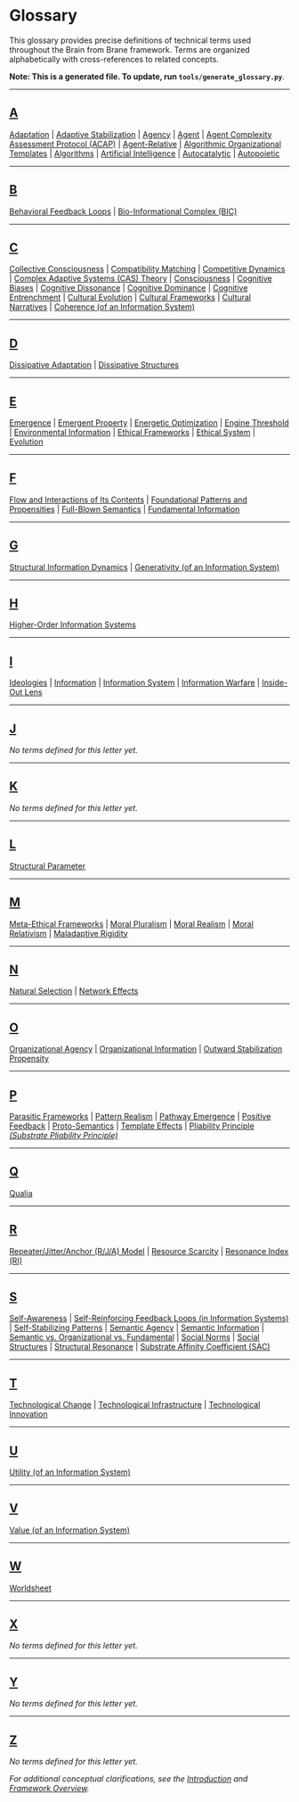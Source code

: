 # Glossary

This glossary provides precise definitions of technical terms used throughout the Brain from Brane framework. Terms are organized alphabetically with cross-references to related concepts.

**Note: This is a generated file. To update, run `tools/generate_glossary.py`**.

---

## [A](glossary/A.md)

[Adaptation](glossary/A.md#adaptation) | [Adaptive Stabilization](glossary/A.md#adaptive-stabilization) | [Agency](glossary/A.md#agency) | [Agent](glossary/A.md#agent) | [Agent Complexity Assessment Protocol (ACAP)](glossary/A.md#agent-complexity-assessment-protocol-acap) | [Agent-Relative](glossary/A.md#agent-relative) | [Algorithmic Organizational Templates](glossary/A.md#algorithmic-organizational-templates) | [Algorithms](glossary/A.md#algorithms) | [Artificial Intelligence](glossary/A.md#artificial-intelligence) | [Autocatalytic](glossary/A.md#autocatalytic) | [Autopoietic](glossary/A.md#autopoietic)

---

## [B](glossary/B.md)

[Behavioral Feedback Loops](glossary/B.md#behavioral-feedback-loops) | [Bio-Informational Complex (BIC)](glossary/B.md#bio-informational-complex-bic)

---

## [C](glossary/C.md)

[Collective Consciousness](glossary/C.md#collective-consciousness) | [Compatibility Matching](glossary/C.md#compatibility-matching) | [Competitive Dynamics](glossary/C.md#competitive-dynamics) | [Complex Adaptive Systems (CAS) Theory](glossary/C.md#complex-adaptive-systems-cas-theory) | [Consciousness](glossary/C.md#consciousness) | [Cognitive Biases](glossary/C.md#cognitive-biases) | [Cognitive Dissonance](glossary/C.md#cognitive-dissonance) | [Cognitive Dominance](glossary/C.md#cognitive-dominance) | [Cognitive Entrenchment](glossary/C.md#cognitive-entrenchment) | [Cultural Evolution](glossary/C.md#cultural-evolution) | [Cultural Frameworks](glossary/C.md#cultural-frameworks) | [Cultural Narratives](glossary/C.md#cultural-narratives) | [Coherence (of an Information System)](glossary/C.md#coherence-of-an-information-system)

---

## [D](glossary/D.md)

[Dissipative Adaptation](glossary/D.md#dissipative-adaptation) | [Dissipative Structures](glossary/D.md#dissipative-structures)

---

## [E](glossary/E.md)

[Emergence](glossary/E.md#emergence) | [Emergent Property](glossary/E.md#emergent-property) | [Energetic Optimization](glossary/E.md#energetic-optimization) | [Engine Threshold](glossary/E.md#engine-threshold) | [Environmental Information](glossary/E.md#environmental-information) | [Ethical Frameworks](glossary/E.md#ethical-frameworks) | [Ethical System](glossary/E.md#ethical-system) | [Evolution](glossary/E.md#evolution)

---

## [F](glossary/F.md)

[Flow and Interactions of Its Contents](glossary/F.md#flow-and-interactions-of-its-contents) | [Foundational Patterns and Propensities](glossary/F.md#foundational-patterns-and-propensities) | [Full-Blown Semantics](glossary/F.md#full-blown-semantics) | [Fundamental Information](glossary/F.md#fundamental-information)

---

## [G](glossary/G.md)

[Structural Information Dynamics](glossary/G.md#structural-information-dynamics) | [Generativity (of an Information System)](glossary/G.md#generativity-of-an-information-system)

---

## [H](glossary/H.md)

[Higher-Order Information Systems](glossary/H.md#higher-order-information-systems)

---

## [I](glossary/I.md)

[Ideologies](glossary/I.md#ideologies) | [Information](glossary/I.md#information) | [Information System](glossary/I.md#information-system) | [Information Warfare](glossary/I.md#information-warfare) | [Inside-Out Lens](glossary/I.md#inside-out-lens)

---

## [J](glossary/J.md)

*No terms defined for this letter yet.*

---

## [K](glossary/K.md)

*No terms defined for this letter yet.*

---

## [L](glossary/L.md)

[Structural Parameter](glossary/L.md#structural-parameter)

---

## [M](glossary/M.md)

[Meta-Ethical Frameworks](glossary/M.md#meta-ethical-frameworks) | [Moral Pluralism](glossary/M.md#moral-pluralism) | [Moral Realism](glossary/M.md#moral-realism) | [Moral Relativism](glossary/M.md#moral-relativism) | [Maladaptive Rigidity](glossary/M.md#maladaptive-rigidity)

---

## [N](glossary/N.md)

[Natural Selection](glossary/N.md#natural-selection) | [Network Effects](glossary/N.md#network-effects)

---

## [O](glossary/O.md)

[Organizational Agency](glossary/O.md#organizational-agency) | [Organizational Information](glossary/O.md#organizational-information) | [Outward Stabilization Propensity](glossary/O.md#outward-stabilization-propensity)

---

## [P](glossary/P.md)

[Parasitic Frameworks](glossary/P.md#parasitic-frameworks) | [Pattern Realism](glossary/P.md#pattern-realism) | [Pathway Emergence](glossary/P.md#pathway-emergence) | [Positive Feedback](glossary/P.md#positive-feedback) | [Proto-Semantics](glossary/P.md#proto-semantics) | [Template Effects](glossary/P.md#template-effects) | [Pliability Principle *(Substrate Pliability Principle)*](glossary/P.md#pliability-principle-substrate-pliability-principle)

---

## [Q](glossary/Q.md)

[Qualia](glossary/Q.md#qualia)

---

## [R](glossary/R.md)

[Repeater/Jitter/Anchor (R/J/A) Model](glossary/R.md#repeaterjitteranchor-rja-model) | [Resource Scarcity](glossary/R.md#resource-scarcity) | [Resonance Index (RI)](glossary/R.md#resonance-index-ri)

---

## [S](glossary/S.md)

[Self-Awareness](glossary/S.md#self-awareness) | [Self-Reinforcing Feedback Loops (in Information Systems)](glossary/S.md#self-reinforcing-feedback-loops-in-information-systems) | [Self-Stabilizing Patterns](glossary/S.md#self-stabilizing-patterns) | [Semantic Agency](glossary/S.md#semantic-agency) | [Semantic Information](glossary/S.md#semantic-information) | [Semantic vs. Organizational vs. Fundamental](glossary/S.md#semantic-vs-organizational-vs-fundamental) | [Social Norms](glossary/S.md#social-norms) | [Social Structures](glossary/S.md#social-structures) | [Structural Resonance](glossary/S.md#structural-resonance) | [Substrate Affinity Coefficient (SAC)](glossary/S.md#substrate-affinity-coefficient-sac)

---

## [T](glossary/T.md)

[Technological Change](glossary/T.md#technological-change) | [Technological Infrastructure](glossary/T.md#technological-infrastructure) | [Technological Innovation](glossary/T.md#technological-innovation)

---

## [U](glossary/U.md)

[Utility (of an Information System)](glossary/U.md#utility-of-an-information-system)

---

## [V](glossary/V.md)

[Value (of an Information System)](glossary/V.md#value-of-an-information-system)

---

## [W](glossary/W.md)

[Worldsheet](glossary/W.md#worldsheet)

---

## [X](glossary/X.md)

*No terms defined for this letter yet.*

---

## [Y](glossary/Y.md)

*No terms defined for this letter yet.*

---

## [Z](glossary/Z.md)

*No terms defined for this letter yet.*

*For additional conceptual clarifications, see the [Introduction](01-pattern-realism/1-pattern-realism.md) and [Framework Overview](../README.md).*
